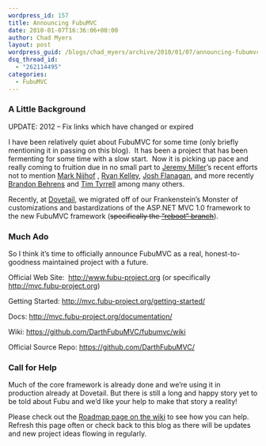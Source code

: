 ```yaml
---
wordpress_id: 157
title: Announcing FubuMVC
date: 2010-01-07T16:36:06+00:00
author: Chad Myers
layout: post
wordpress_guid: /blogs/chad_myers/archive/2010/01/07/announcing-fubumvc.aspx
dsq_thread_id:
  - "262114495"
categories:
  - FubuMVC
---
```

### A Little Background

UPDATE: 2012 &#8211; Fix links which have changed or expired

I have been relatively quiet about FubuMVC for some time (only briefly mentioning it in passing on this blog).  It has been a project that has been fermenting for some time with a slow start.  Now it is picking up pace and really coming to fruition due in no small part to [Jeremy Miller](http://jeremymiller.codebetter.com/)’s recent efforts not to mention [Mark Nijhof](http://elegantcode.com/about/mark-nijhof/) , [Ryan Kelley](http://www.techfocus2.com/), [Josh Flanagan](joshuaflanagan.lostechies.com/), and more recently [Brandon Behrens](http://brandonbehrens.blogspot.com/) and [Tim Tyrrell](http://blog.timtyrrell.net/) among many others.

Recently, at [Dovetail](http://www.dovetailsoftware.com), we migrated off of our Frankenstein’s Monster of customizations and bastardizations of the ASP.NET MVC 1.0 framework to the new FubuMVC framework (<del>specifically the <a href="http://code.google.com/p/fubumvc/source/browse/#svn/branches/reboot">“reboot” branch</a></del>).

### Much Ado

So I think it’s time to officially announce FubuMVC as a real, honest-to-goodness maintained project with a future.

Official Web Site:  <http://www.fubu-project.org> (or specifically <http://mvc.fubu-project.org>)

Getting Started: <http://mvc.fubu-project.org/getting-started/>

Docs: <http://mvc.fubu-project.org/documentation/>

Wiki: <https://github.com/DarthFubuMVC/fubumvc/wiki>

Official Source Repo: <https://github.com/DarthFubuMVC/>

### Call for Help

Much of the core framework is already done and we’re using it in production already at Dovetail. But there is still a long and happy story yet to be told about Fubu and we’d like your help to make that story a reality!

Please check out the [Roadmap page on the wiki](https://github.com/DarthFubuMVC/fubumvc/wiki/Roadmap) to see how you can help.  Refresh this page often or check back to this blog as there will be updates and new project ideas flowing in regularly.